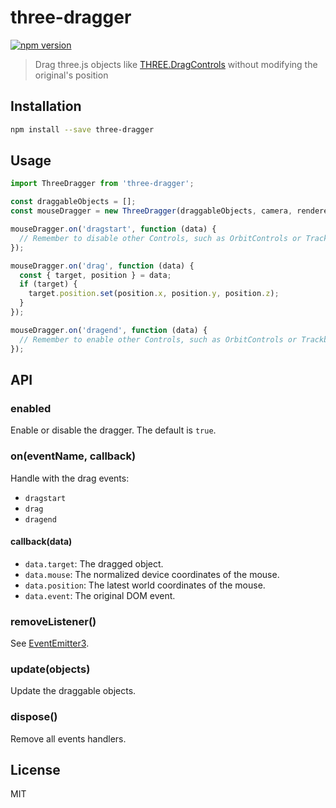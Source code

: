 # three-dragger

[![npm version](https://img.shields.io/npm/v/three-dragger.svg)](https://www.npmjs.com/package/three-dragger)

> Drag three.js objects like [THREE.DragControls](https://github.com/mrdoob/three.js/blob/dev/examples/js/controls/DragControls.js) without modifying the original's position

## Installation

```sh
npm install --save three-dragger
```

## Usage

```js
import ThreeDragger from 'three-dragger';

const draggableObjects = [];
const mouseDragger = new ThreeDragger(draggableObjects, camera, renderer.domElement);

mouseDragger.on('dragstart', function (data) {
  // Remember to disable other Controls, such as OrbitControls or TrackballControls
});

mouseDragger.on('drag', function (data) {
  const { target, position } = data;
  if (target) {
    target.position.set(position.x, position.y, position.z);
  }
});

mouseDragger.on('dragend', function (data) {
  // Remember to enable other Controls, such as OrbitControls or TrackballControls
});
```

## API

### enabled

Enable or disable the dragger. The default is `true`.

### on(eventName, callback)

Handle with the drag events:

- `dragstart`
- `drag`
- `dragend`

#### callback(data)

- `data.target`: The dragged object.
- `data.mouse`: The normalized device coordinates of the mouse.
- `data.position`: The latest world coordinates of the mouse.
- `data.event`: The original DOM event.

### removeListener()

See [EventEmitter3](https://github.com/primus/EventEmitter3).

### update(objects)

Update the draggable objects.

### dispose()

Remove all events handlers.

## License

MIT
